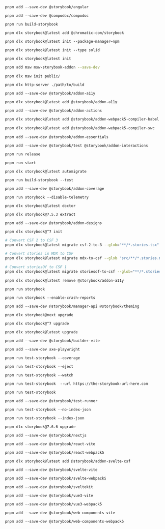 ```shell renderer="angular" language="js" packageManager="pnpm"
pnpm add --save-dev @storybook/angular
```

```shell renderer="angular" language="js" packageManager="pnpm"
pnpm add --save-dev @compodoc/compodoc
```

```shell renderer="common" language="js" packageManager="pnpm"
pnpm run build-storybook
```

```shell renderer="common" language="js" packageManager="pnpm"
pnpm dlx storybook@latest add @chromatic-com/storybook
```

```shell renderer="common" language="js" packageManager="pnpm"
pnpm dlx storybook@latest init --package-manager=npm
```

```shell renderer="common" language="js" packageManager="pnpm"
pnpm dlx storybook@latest init --type solid
```

```shell renderer="common" language="js" packageManager="pnpm"
pnpm dlx storybook@latest init
```

```sh renderer="common" language="js" packageManager="pnpm"
pnpm add msw msw-storybook-addon --save-dev
```

```shell renderer="common" language="js" packageManager="pnpm"
pnpm dlx msw init public/
```

```shell renderer="common" language="js" packageManager="pnpm"
pnpm dlx http-server ./path/to/build
```

```shell renderer="common" language="js" packageManager="pnpm"
pnpm add --save-dev @storybook/addon-a11y
```

```shell renderer="common" language="js" packageManager="pnpm"
pnpm dlx storybook@latest add @storybook/addon-a11y
```

```shell renderer="common" language="js" packageManager="pnpm"
pnpm add --save-dev @storybook/addon-actions
```

```sh renderer="common" language="js" packageManager="pnpm"
pnpm dlx storybook@latest add @storybook/addon-webpack5-compiler-babel
```

```sh renderer="common" language="js" packageManager="pnpm"
pnpm dlx storybook@latest add @storybook/addon-webpack5-compiler-swc
```

```shell renderer="common" language="js" packageManager="pnpm"
pnpm add --save-dev @storybook/addon-essentials
```

```shell renderer="common" language="js" packageManager="pnpm"
pnpm add --save-dev @storybook/test @storybook/addon-interactions
```

```shell renderer="common" language="js" packageManager="pnpm"
pnpm run release
```

```shell renderer="common" language="js" packageManager="pnpm"
pnpm run start
```

```shell renderer="common" language="js" packageManager="pnpm"
pnpm dlx storybook@latest automigrate
```

```shell renderer="common" language="js" packageManager="pnpm"
pnpm run build-storybook --test
```

```shell renderer="common" language="js" packageManager="pnpm"
pnpm add --save-dev @storybook/addon-coverage
```

```shell renderer="common" language="js" packageManager="pnpm"
pnpm run storybook --disable-telemetry
```

```shell renderer="common" language="js" packageManager="pnpm"
pnpm dlx storybook@latest doctor
```

```shell renderer="common" language="js" packageManager="pnpm"
pnpm dlx storybook@7.5.3 extract
```

```shell renderer="common" language="js" packageManager="pnpm"
pnpm add --save-dev @storybook/addon-designs
```

```shell renderer="common" language="js" packageManager="pnpm"
pnpm dlx storybook@^7 init
```

```sh renderer="common" language="js" packageManager="pnpm"
# Convert CSF 2 to CSF 3
pnpm dlx storybook@latest migrate csf-2-to-3 --glob="**/*.stories.tsx" --parser=tsx
```

```sh renderer="common" language="js" packageManager="pnpm"
# Convert stories in MDX to CSF
pnpm dlx storybook@latest migrate mdx-to-csf --glob "src/**/*.stories.mdx"
```

```sh renderer="common" language="js" packageManager="pnpm"
# Convert storiesOf to CSF 1
pnpm dlx storybook@latest migrate storiesof-to-csf --glob="**/*.stories.tsx" --parser=tsx
```

```shell renderer="common" language="js" packageManager="pnpm"
pnpm dlx storybook@latest remove @storybook/addon-a11y
```

```shell renderer="common" language="js" packageManager="pnpm"
pnpm run storybook
```

```shell renderer="common" language="js" packageManager="pnpm"
pnpm run storybook --enable-crash-reports
```

```shell renderer="common" language="js" packageManager="pnpm"
pnpm add --save-dev @storybook/manager-api @storybook/theming
```

```shell renderer="common" language="js" packageManager="pnpm"
pnpm dlx storybook@next upgrade
```

```shell renderer="common" language="js" packageManager="pnpm"
pnpm dlx storybook@^7 upgrade
```

```shell renderer="common" language="js" packageManager="pnpm"
pnpm dlx storybook@latest upgrade
```

```shell renderer="common" language="js" packageManager="pnpm"
pnpm add --save-dev @storybook/builder-vite
```

```shell renderer="common" language="js" packageManager="pnpm"
pnpm add --save-dev axe-playwright
```

```shell renderer="common" language="js" packageManager="pnpm"
pnpm run test-storybook --coverage
```

```shell renderer="common" language="js" packageManager="pnpm"
pnpm run test-storybook --eject
```

```shell renderer="common" language="js" packageManager="pnpm"
pnpm run test-storybook --watch
```

```shell renderer="common" language="js" packageManager="pnpm"
pnpm run test-storybook  --url https://the-storybook-url-here.com
```

```shell renderer="common" language="js" packageManager="pnpm"
pnpm run test-storybook
```

```shell renderer="common" language="js" packageManager="pnpm"
pnpm add --save-dev @storybook/test-runner
```

```shell renderer="common" language="js" packageManager="pnpm"
pnpm run test-storybook --no-index-json
```

```shell renderer="common" language="js" packageManager="pnpm"
pnpm run test-storybook --index-json
```

```shell renderer="common" language="js" packageManager="pnpm"
pnpm dlx storybook@7.6.6 upgrade
```

```shell renderer="react" language="js" packageManager="pnpm"
pnpm add --save-dev @storybook/nextjs
```

```shell renderer="react" language="js" packageManager="pnpm"
pnpm add --save-dev @storybook/react-vite
```

```shell renderer="react" language="js" packageManager="pnpm"
pnpm add --save-dev @storybook/react-webpack5
```

```shell renderer="svelte" language="js" packageManager="pnpm"
pnpm dlx storybook@latest add @storybook/addon-svelte-csf
```

```shell renderer="svelte" language="js" packageManager="pnpm"
pnpm add --save-dev @storybook/svelte-vite
```

```shell renderer="svelte" language="js" packageManager="pnpm"
pnpm add --save-dev @storybook/svelte-webpack5
```

```shell renderer="svelte" language="js" packageManager="pnpm"
pnpm add --save-dev @storybook/sveltekit
```

```shell renderer="vue" language="js" packageManager="pnpm"
pnpm add --save-dev @storybook/vue3-vite
```

```shell renderer="vue" language="js" packageManager="pnpm"
pnpm add --save-dev @storybook/vue3-webpack5
```

```shell renderer="web-components" language="js" packageManager="pnpm"
pnpm add --save-dev @storybook/web-components-vite
```

```shell renderer="web-components" language="js" packageManager="pnpm"
pnpm add --save-dev @storybook/web-components-webpack5
```

